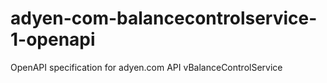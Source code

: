 # adyen-com-balancecontrolservice-1-openapi
OpenAPI specification for adyen.com API vBalanceControlService
